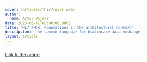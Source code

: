 ```yaml
---
cover: /articles/fhir/cover.webp
author:
  name: Artur Wojnar
date: 2023-06-01T00:00:00.000Z
title: "HL7 FHIR: Foundations in the architectural context"
description: "The common language for healthcare data exchange"
layout: article
---
```


<img class="article-image" src="/articles/fhir/cover.webp" alt>

[Link to the article](https://arturwojnar.dev/hl7-fhir-foundations-in-the-architectural-context-a4a676c0aeab)